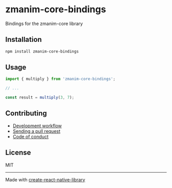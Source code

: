 # zmanim-core-bindings

Bindings for the zmanim-core library

## Installation


```sh
npm install zmanim-core-bindings
```


## Usage


```js
import { multiply } from 'zmanim-core-bindings';

// ...

const result = multiply(3, 7);
```


## Contributing

- [Development workflow](CONTRIBUTING.md#development-workflow)
- [Sending a pull request](CONTRIBUTING.md#sending-a-pull-request)
- [Code of conduct](CODE_OF_CONDUCT.md)

## License

MIT

---

Made with [create-react-native-library](https://github.com/callstack/react-native-builder-bob)
